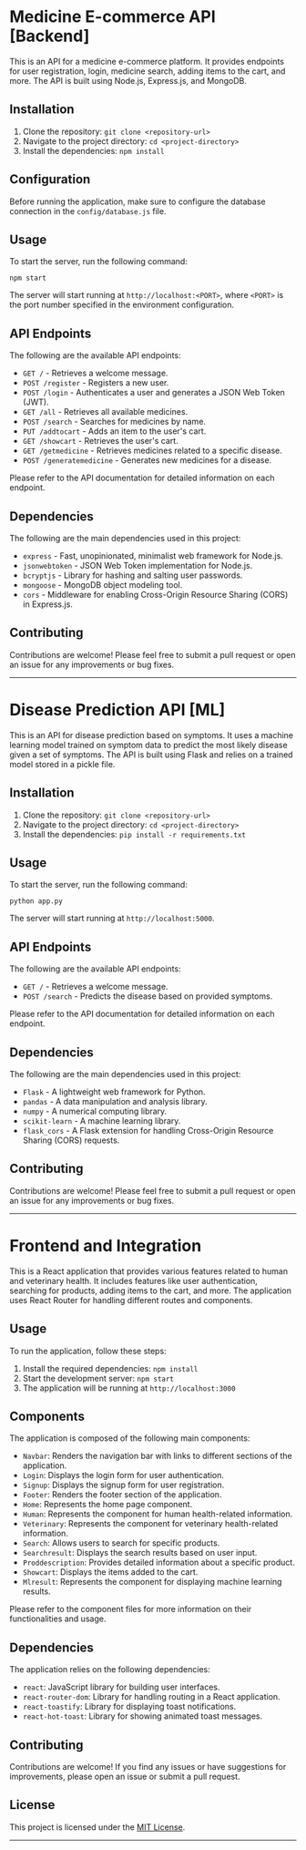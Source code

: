 # Medicine E-commerce API [Backend]

This is an API for a medicine e-commerce platform. It provides endpoints for user registration, login, medicine search, adding items to the cart, and more. The API is built using Node.js, Express.js, and MongoDB.

## Installation

1. Clone the repository: `git clone <repository-url>`
2. Navigate to the project directory: `cd <project-directory>`
3. Install the dependencies: `npm install`

## Configuration

Before running the application, make sure to configure the database connection in the `config/database.js` file.

## Usage

To start the server, run the following command:

```
npm start
```

The server will start running at `http://localhost:<PORT>`, where `<PORT>` is the port number specified in the environment configuration.

## API Endpoints

The following are the available API endpoints:

- `GET /` - Retrieves a welcome message.
- `POST /register` - Registers a new user.
- `POST /login` - Authenticates a user and generates a JSON Web Token (JWT).
- `GET /all` - Retrieves all available medicines.
- `POST /search` - Searches for medicines by name.
- `PUT /addtocart` - Adds an item to the user's cart.
- `GET /showcart` - Retrieves the user's cart.
- `GET /getmedicine` - Retrieves medicines related to a specific disease.
- `POST /generatemedicine` - Generates new medicines for a disease.

Please refer to the API documentation for detailed information on each endpoint.

## Dependencies

The following are the main dependencies used in this project:

- `express` - Fast, unopinionated, minimalist web framework for Node.js.
- `jsonwebtoken` - JSON Web Token implementation for Node.js.
- `bcryptjs` - Library for hashing and salting user passwords.
- `mongoose` - MongoDB object modeling tool.
- `cors` - Middleware for enabling Cross-Origin Resource Sharing (CORS) in Express.js.

## Contributing

Contributions are welcome! Please feel free to submit a pull request or open an issue for any improvements or bug fixes.

---

# Disease Prediction API [ML]

This is an API for disease prediction based on symptoms. It uses a machine learning model trained on symptom data to predict the most likely disease given a set of symptoms. The API is built using Flask and relies on a trained model stored in a pickle file.

## Installation

1. Clone the repository: `git clone <repository-url>`
2. Navigate to the project directory: `cd <project-directory>`
3. Install the dependencies: `pip install -r requirements.txt`

## Usage

To start the server, run the following command:

```
python app.py
```

The server will start running at `http://localhost:5000`.

## API Endpoints

The following are the available API endpoints:

- `GET /` - Retrieves a welcome message.
- `POST /search` - Predicts the disease based on provided symptoms.

Please refer to the API documentation for detailed information on each endpoint.

## Dependencies

The following are the main dependencies used in this project:

- `Flask` - A lightweight web framework for Python.
- `pandas` - A data manipulation and analysis library.
- `numpy` - A numerical computing library.
- `scikit-learn` - A machine learning library.
- `flask_cors` - A Flask extension for handling Cross-Origin Resource Sharing (CORS) requests.

## Contributing

Contributions are welcome! Please feel free to submit a pull request or open an issue for any improvements or bug fixes.

---
# Frontend and Integration

This is a React application that provides various features related to human and veterinary health. It includes features like user authentication, searching for products, adding items to the cart, and more. The application uses React Router for handling different routes and components.

## Usage

To run the application, follow these steps:

1. Install the required dependencies: `npm install`
2. Start the development server: `npm start`
3. The application will be running at `http://localhost:3000`

## Components

The application is composed of the following main components:

- `Navbar`: Renders the navigation bar with links to different sections of the application.
- `Login`: Displays the login form for user authentication.
- `Signup`: Displays the signup form for user registration.
- `Footer`: Renders the footer section of the application.
- `Home`: Represents the home page component.
- `Human`: Represents the component for human health-related information.
- `Veterinary`: Represents the component for veterinary health-related information.
- `Search`: Allows users to search for specific products.
- `Searchresult`: Displays the search results based on user input.
- `Proddescription`: Provides detailed information about a specific product.
- `Showcart`: Displays the items added to the cart.
- `Mlresult`: Represents the component for displaying machine learning results.

Please refer to the component files for more information on their functionalities and usage.

## Dependencies

The application relies on the following dependencies:

- `react`: JavaScript library for building user interfaces.
- `react-router-dom`: Library for handling routing in a React application.
- `react-toastify`: Library for displaying toast notifications.
- `react-hot-toast`: Library for showing animated toast messages.

## Contributing

Contributions are welcome! If you find any issues or have suggestions for improvements, please open an issue or submit a pull request.

## License

This project is licensed under the [MIT License](LICENSE).

---
